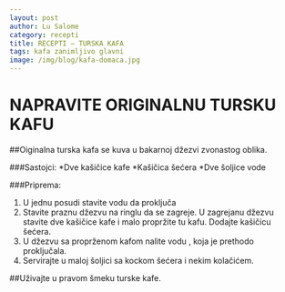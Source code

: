 ```yaml
---
layout: post
author: Lu Salome
category: recepti
title: RECEPTI – TURSKA KAFA
tags: kafa zanimljivo glavni
image: /img/blog/kafa-domaca.jpg
---
```

# NAPRAVITE ORIGINALNU TURSKU KAFU

##Oiginalna turska kafa se kuva u bakarnoj džezvi zvonastog oblika. 

###Sastojci:
*Dve kašičice kafe
*Kašičica šećera
*Dve šoljice vode

###Priprema:
1.  U jednu posudi stavite vodu da proključa
2.	Stavite praznu džezvu na ringlu da se zagreje. U zagrejanu džezvu stavite dve kašičice kafe i malo propržite tu kafu. Dodajte kašičicu šećera.
3.	U džezvu sa proprženom kafom nalite vodu , koja je prethodo proključala.
4.	Servirajte u maloj šoljici sa kockom šećera i nekim kolačićem.

##Uživajte u pravom šmeku turske kafe.